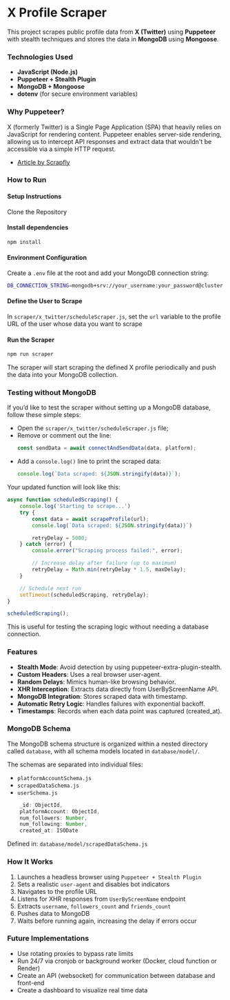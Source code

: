 # X Profile Scraper
This project scrapes public profile data from **X (Twitter)** using **Puppeteer** with stealth techniques and stores the data in **MongoDB** using **Mongoose**.

### Technologies Used

- **JavaScript (Node.js)**
- **Puppeteer + Stealth Plugin**
- **MongoDB + Mongoose**
- **dotenv** (for secure environment variables)

### Why Puppeteer?

X (formerly Twitter) is a Single Page Application (SPA) that heavily relies on JavaScript for rendering content. Puppeteer enables server-side rendering, allowing us to intercept API responses and extract data that wouldn't be accessible via a simple HTTP request.

- [Article by Scrapfly](https://scrapfly.io/blog/how-to-scrape-twitter/)

### How to Run

#### Setup Instructions

Clone the Repository

#### Install dependencies

```bash
npm install
```

#### Environment Configuration
Create a `.env` file at the root and add your MongoDB connection string:

```bash
DB_CONNECTION_STRING=mongodb+srv://your_username:your_password@cluster.mongodb.net/your_db_name
```

#### Define the User to Scrape
In `scraper/x_twitter/scheduleScraper.js`, set the `url` variable to the profile URL of the user whose data you want to scrape

#### Run the Scraper

```bash
npm run scraper
```
The scraper will start scraping the defined X profile periodically and push the data into your MongoDB collection.

### Testing without MongoDB
If you’d like to test the scraper without setting up a MongoDB database, follow these simple steps:

- Open the `scraper/x_twitter/scheduleScraper.js` file;
- Remove or comment out the line:
    ```js
    const sendData = await connectAndSendData(data, platform);
    ```
- Add a `console.log()` line to print the scraped data:
    ```js
    console.log(`Data scraped: ${JSON.stringify(data)}`);
    ```

Your updated function will look like this:

```js
async function scheduledScraping() {
    console.log('Starting to scrape...')
    try {
        const data = await scrapeProfile(url);
        console.log(`Data scraped: ${JSON.stringify(data)}`)

        retryDelay = 5000;
    } catch (error) {
        console.error("Scraping process failed:", error);

        // Increase delay after failure (up to maximum)
        retryDelay = Math.min(retryDelay * 1.5, maxDelay);
    }

    // Schedule next run
    setTimeout(scheduledScraping, retryDelay);
}

scheduledScraping();
```
This is useful for testing the scraping logic without needing a database connection.

###  Features
- **Stealth Mode**: Avoid detection by using puppeteer-extra-plugin-stealth.
- **Custom Headers**: Uses a real browser user-agent.
- **Random Delays**: Mimics human-like browsing behavior.
- **XHR Interception**: Extracts data directly from UserByScreenName API.
- **MongoDB Integration**: Stores scraped data with timestamp.
- **Automatic Retry Logic**: Handles failures with exponential backoff.
- **Timestamps**: Records when each data point was captured (created_at).

### MongoDB Schema
The MongoDB schema structure is organized within a nested directory called `database`, with all schema models located in `database/model/`.

The schemas are separated into individual files:

- `platformAccountSchema.js`
- `scrapedDataSchema.js`
- `userSchema.js`

```js
    _id: ObjectId,
    platformAccount: ObjectId,
    num_followers: Number,
    num_following: Number,
    created_at: ISODate
```
Defined in: `database/model/scrapedDataSchema.js`

### How It Works
1. Launches a headless browser using `Puppeteer + Stealth Plugin`
2. Sets a realistic `user-agent` and disables bot indicators
3. Navigates to the profile URL
4. Listens for XHR responses from `UserByScreenName` endpoint
5. Extracts `username`, `followers_count` and `friends_count`
6. Pushes data to MongoDB
7. Waits before running again, increasing the delay if errors occur

### Future Implementations

- Use rotating proxies to bypass rate limits
- Run 24/7 via cronjob or background worker (Docker, cloud function or Render)
- Create an API (websocket) for communication between database and front-end
- Create a dashboard to visualize real time data

